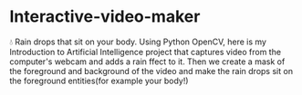 # Interactive-video-maker
💧 Rain drops that sit on your body.
Using Python OpenCV, here is my Introduction to Artificial Intelligence project that captures video from the computer's webcam and adds
a rain ffect to it. Then we create a mask of the foreground and background of the video and make the rain drops sit on the foreground
entities(for example your body!)
